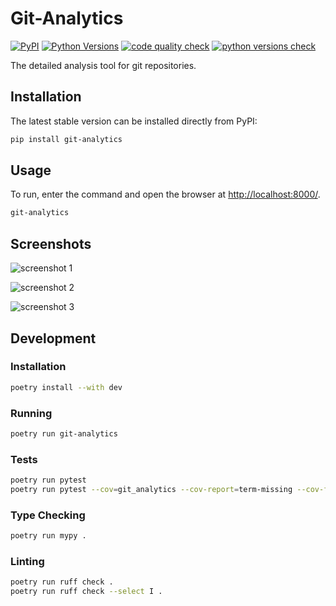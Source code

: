 # Git-Analytics

[![PyPI](https://img.shields.io/pypi/v/git-analytics.svg?color=green)](https://pypi.org/project/git-analytics/)
[![Python Versions](https://img.shields.io/pypi/pyversions/git-analytics.svg)](https://pypi.org/project/git-analytics/)
[![code quality check](https://github.com/n0rfas/git-analytics/actions/workflows/code-check-dev.yml/badge.svg?branch=dev)](https://github.com/n0rfas/git-analytics/tree/dev)
[![python versions check](https://github.com/n0rfas/git-analytics/actions/workflows/python-matrix-main.yml/badge.svg?branch=main)](https://github.com/n0rfas/git-analytics/tree/main)

The detailed analysis tool for git repositories.

## Installation

The latest stable version can be installed directly from PyPI:

```sh
pip install git-analytics
```

## Usage

To run, enter the command and open the browser at [http://localhost:8000/](http://localhost:8000/).

```sh
git-analytics
```

## Screenshots

![screenshot 1](https://live.staticflickr.com/65535/52679528807_48caac329f_k.jpg)

![screenshot 2](https://live.staticflickr.com/65535/52680543193_c676158df2_k.jpg)

![screenshot 3](https://live.staticflickr.com/65535/52679528732_1f7b9351cd_k.jpg)

## Development

### Installation

```bash
poetry install --with dev
```

### Running

```bash
poetry run git-analytics
```

### Tests

```bash
poetry run pytest
poetry run pytest --cov=git_analytics --cov-report=term-missing --cov-fail-under=40
```

### Type Checking

```bash
poetry run mypy .
```

### Linting

```bash
poetry run ruff check .
poetry run ruff check --select I .
```
